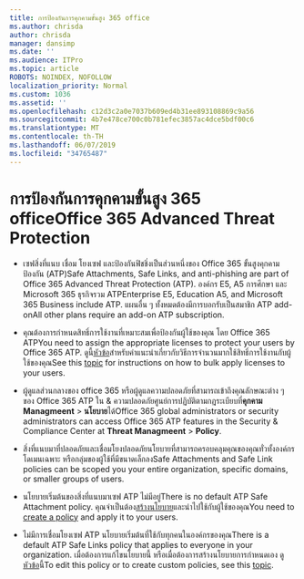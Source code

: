 ```yaml
---
title: การป้องกันการคุกคามขั้นสูง 365 office
ms.author: chrisda
author: chrisda
manager: dansimp
ms.date: ''
ms.audience: ITPro
ms.topic: article
ROBOTS: NOINDEX, NOFOLLOW
localization_priority: Normal
ms.custom: 1036
ms.assetid: ''
ms.openlocfilehash: c12d3c2a0e7037b609ed4b31ee893108869c9a56
ms.sourcegitcommit: 4b7e478ce700c0b781efec3857ac4dce5bdf00c6
ms.translationtype: MT
ms.contentlocale: th-TH
ms.lasthandoff: 06/07/2019
ms.locfileid: "34765487"
---
```

# <a name="office-365-advanced-threat-protection"></a><span data-ttu-id="cddd0-102">การป้องกันการคุกคามขั้นสูง 365 office</span><span class="sxs-lookup"><span data-stu-id="cddd0-102">Office 365 Advanced Threat Protection</span></span>

- <span data-ttu-id="cddd0-103">เซฟสิ่งที่แนบ เชื่อม โยงเซฟ และป้องกันฟิชชิ่งเป็นส่วนหนึ่งของ Office 365 ขั้นสูงคุกคามป้องกัน (ATP)</span><span class="sxs-lookup"><span data-stu-id="cddd0-103">Safe Attachments, Safe Links, and anti-phishing are part of Office 365 Advanced Threat Protection (ATP).</span></span> <span data-ttu-id="cddd0-104">องค์กร E5, A5 การศึกษา และ Microsoft 365 ธุรกิจรวม ATP</span><span class="sxs-lookup"><span data-stu-id="cddd0-104">Enterprise E5, Education A5, and Microsoft 365 Business include ATP.</span></span> <span data-ttu-id="cddd0-105">แผนอื่น ๆ ทั้งหมดต้องมีการบอกรับเป็นสมาชิก ATP add-on</span><span class="sxs-lookup"><span data-stu-id="cddd0-105">All other plans require an add-on ATP subscription.</span></span>

- <span data-ttu-id="cddd0-106">คุณต้องการกำหนดสิทธิ์การใช้งานที่เหมาะสมเพื่อป้องกันผู้ใช้ของคุณ โดย Office 365 ATP</span><span class="sxs-lookup"><span data-stu-id="cddd0-106">You need to assign the appropriate licenses to protect your users by Office 365 ATP.</span></span> <span data-ttu-id="cddd0-107">ดูนี้[หัวข้อ](https://docs.microsoft.com/office365/admin/subscriptions-and-billing/assign-licenses-to-users)สำหรับคำแนะนำเกี่ยวกับวิธีการจำนวนมากใช้สิทธิ์การใช้งานกับผู้ใช้ของคุณ</span><span class="sxs-lookup"><span data-stu-id="cddd0-107">See this [topic](https://docs.microsoft.com/office365/admin/subscriptions-and-billing/assign-licenses-to-users) for instructions on how to bulk apply licenses to your users.</span></span>

- <span data-ttu-id="cddd0-108">ผู้ดูแลส่วนกลางของ office 365 หรือผู้ดูแลความปลอดภัยที่สามารถเข้าถึงคุณลักษณะต่าง ๆ ของ Office 365 ATP ใน & ความปลอดภัยศูนย์การปฏิบัติตามกฎระเบียบที่**คุกคาม Managmeent** \> **นโยบาย**ได้</span><span class="sxs-lookup"><span data-stu-id="cddd0-108">Office 365 global administrators or security administrators can access Office 365 ATP features in the Security & Compliance Center at **Threat Managmeent** \> **Policy**.</span></span>

- <span data-ttu-id="cddd0-109">สิ่งที่แนบมาที่ปลอดภัยและเชื่อมโยงปลอดภัยนโยบายที่สามารถครอบคลุมคุณของคุณทั่วทั้งองค์กร โดเมนเฉพาะ หรือกลุ่มของผู้ใช้ที่มีขนาดเล็กลง</span><span class="sxs-lookup"><span data-stu-id="cddd0-109">Safe Attachments and Safe Link policies can be scoped you your entire organization, specific domains, or smaller groups of users.</span></span>

- <span data-ttu-id="cddd0-110">นโยบายเริ่มต้นของสิ่งที่แนบมาเซฟ ATP ไม่มีอยู่</span><span class="sxs-lookup"><span data-stu-id="cddd0-110">There is no default ATP Safe Attachment policy.</span></span> <span data-ttu-id="cddd0-111">คุณจำเป็นต้อง[สร้างนโยบาย](https://docs.microsoft.com/office365/securitycompliance/set-up-atp-safe-attachments-policies)และนำไปใช้กับผู้ใช้ของคุณ</span><span class="sxs-lookup"><span data-stu-id="cddd0-111">You need to [create a policy](https://docs.microsoft.com/office365/securitycompliance/set-up-atp-safe-attachments-policies) and apply it to your users.</span></span>

- <span data-ttu-id="cddd0-112">ไม่มีการเชื่อมโยงเซฟ ATP นโยบายเริ่มต้นที่ใช้กับทุกคนในองค์กรของคุณ</span><span class="sxs-lookup"><span data-stu-id="cddd0-112">There is a default ATP Safe Links policy that applies to everyone in your organization.</span></span> <span data-ttu-id="cddd0-113">เมื่อต้องการแก้ไขนโยบายนี้ หรือเมื่อต้องการสร้างนโยบายการกำหนดเอง ดู[หัวข้อ](https://docs.microsoft.com/office365/securitycompliance/set-up-atp-safe-links-policies)นี้</span><span class="sxs-lookup"><span data-stu-id="cddd0-113">To edit this policy or to create custom policies, see this [topic](https://docs.microsoft.com/office365/securitycompliance/set-up-atp-safe-links-policies).</span></span>
